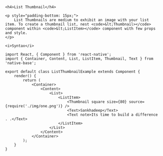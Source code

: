 <div class="section" id="listThumbnail">

    <h4>List Thumbnail</h4>

    <p style="padding-bottom: 15px;">
        List Thumbnails are medium to exhibit an image with your list item. To create a thumbnail list, nest <code>&lt;Thumbnail></code> component within <code>&lt;ListItem></code> component with few props and style.
    </p>

    <i>Syntax</i>

<pre class="line-numbers"><code class="language-jsx">import React, { Component } from 'react-native';
import { Container, Content, List, ListItem, Thumbnail, Text } from 'native-base';
​
export default class ListThumbnailExample extends Component {
    render() {
        return (
            &lt;Container>
                &lt;Content>
                    &lt;List>
                        &lt;ListItem>
                            &lt;Thumbnail square size={80} source={require('./img/one.png')} />
                            &lt;Text>Sankhadeep&lt;/Text>
                            &lt;Text note>Its time to build a difference . .&lt;/Text>
                        &lt;/ListItem>
                    &lt;/List>
                &lt;/Content>
            &lt;/Container>
        );
    }
}
</code></pre><br />

</div>
